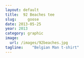 ```yaml
---
layout: default
title:  92 Beaches tee
slug:     goose
date: 2013-05-25
year: 2013
category: graphic
image:
  url: /images/92beaches.jpg
tagline:    "Belgian Man t-shirt"
---
```

